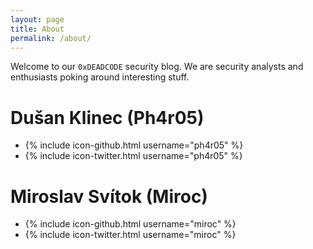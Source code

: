 ```yaml
---
layout: page
title: About
permalink: /about/
---
```


Welcome to our `0xDEADCODE` security blog.
We are security analysts and enthusiasts poking around interesting stuff. 

# Dušan Klinec (Ph4r05)
- {% include icon-github.html username="ph4r05" %}
- {% include icon-twitter.html username="ph4r05" %}

# Miroslav Svítok (Miroc)
- {% include icon-github.html username="miroc" %}
- {% include icon-twitter.html username="miroc" %}

<!--You can find the source code for Jekyll at-->
<!--{% include icon-github.html username="jekyll" %} /-->
<!--[jekyll](https://github.com/jekyll/jekyll)-->
